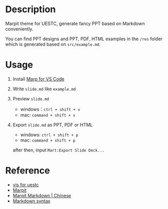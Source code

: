 # Description

Marpit theme for UESTC, generate fancy PPT based on Markdown conveniently.

You can find PPT designs and PPT, PDF, HTML examples in the `/res` folder which is generated based on `src/example.md`.

# Usage

1. Install [Marp for VS Code](https://marketplace.visualstudio.com/items?itemName=marp-team.marp-vscode)

2. Write `slide.md` like `example.md`

3. Preview `slide.md`

   - windows：`ctrl + shift + v`
   - mac: `command + shift + v`

4. Export `slide.md` as PPT, PDF or HTML

   - windows: `ctrl + shift + p`
   - mac: `command + shift + p`

   after then, input `Mart:Export Slide Deck...`

# Reference

- [vis for uestc](http://vi-uestc-edu-cn-s.vpn.uestc.edu.cn:8118/)
- [Marpit](https://marpit.marp.app/usage)
- [Marpit Markdown | Chinese](https://caizhiyuan.gitee.io/categories/skills/20200730-marp.html)
- [Markdown syntax](https://www.markdown.xyz/basic-syntax/)
